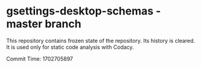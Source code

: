 # gsettings-desktop-schemas - master branch

This repository contains frozen state of the repository.
Its history is cleared. It is used only for static code
analysis with Codacy.

Commit Time: 1702705897
